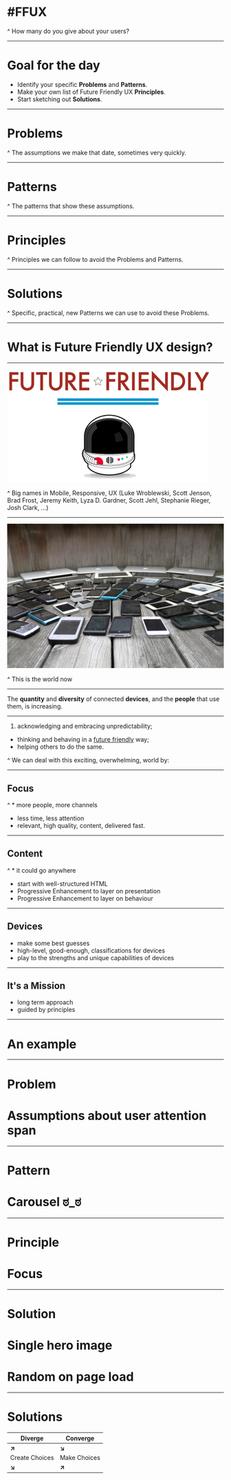 # #FFUX

^ How many do you give about your users?

---

# Goal for the day

* Identify your specific **Problems** and **Patterns**.
* Make your own list of Future Friendly UX **Principles**.
* Start sketching out **Solutions**.

---

# Problems

^ The assumptions we make that date, sometimes very quickly.

---

# Patterns

^ The patterns that show these assumptions.

---

# Principles

^ Principles we can follow to avoid the Problems and Patterns.

---

# Solutions

^ Specific, practical, new Patterns we can use to avoid these Problems.

---

# What is Future Friendly UX design?

---

![](fflogo.png)

^ Big names in Mobile, Responsive, UX (Luke Wroblewski, Scott Jenson, Brad Frost, Jeremy Keith, Lyza D. Gardner, Scott Jehl, Stephanie Rieger, Josh Clark, ...)

---

![](devices.jpg)

^ This is the world now

---

The **quantity** and **diversity** of connected **devices**, and the **people** that use them, is increasing.

---

1. acknowledging and embracing unpredictability;
* thinking and behaving in a [future friendly]((http://futurefriendlyweb.com/)) way;
* helping others to do the same.

^ We can deal with this exciting, overwhelming, world by:

---

## Focus

^ * more people, more channels
* less time, less attention
* relevant, high quality, content, delivered fast.

---

## Content

^ * it could go anywhere
* start with well-structured HTML
* Progressive Enhancement to layer on presentation
* Progressive Enhancement to layer on behaviour

---

## Devices

* make some best guesses
* high-level, good-enough, classifications for devices
* play to the strengths and unique capabilities of devices

---

## It's a Mission

* long term approach
* guided by principles

---

# An example

---

# Problem

# Assumptions about user attention span

---

# Pattern

# Carousel ಠ_ಠ

---

# Principle

# Focus

---

# Solution

# Single hero image
# Random on page load

---

# Solutions

| Diverge | Converge |
| --- | --- |
| **&#8599;** | **&#8600;** |
| Create Choices | Make Choices |
| **&#8600;** | **&#8599;** |
